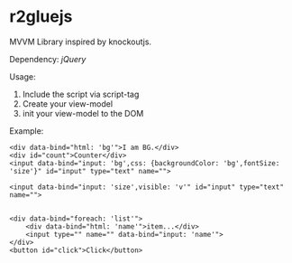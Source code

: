 # r2gluejs

MVVM Library inspired by knockoutjs.

Dependency:
*jQuery*

Usage:
1. Include the script via script-tag
2. Create your view-model
3. init your view-model to the DOM

Example:
<!DOCTYPE html>
<html>
<head>
	<title></title>
	<script type="text/javascript" src="jquery.js"></script>
	<script type="text/javascript" src="r2gluejs.js"></script>
</head>
<body>

	<div data-bind="html: 'bg'">I am BG.</div>
	<div id="count">Counter</div>
	<input data-bind="input: 'bg',css: {backgroundColor: 'bg',fontSize: 'size'}" id="input" type="text" name="">

	<input data-bind="input: 'size',visible: 'v'" id="input" type="text" name="">


	<div data-bind="foreach: 'list'">
		<div data-bind="html: 'name'">item...</div>
        <input type="" name="" data-bind="input: 'name'">
	</div>
	<button id="click">Click</button>

</body>
<script type="text/javascript">
  
  //create your own custom ui-binding.
  
	ui.add_binding('visible',function($el,obs){
    
      function update_visibility(){
	      if (obs()){
	        $el.show();
	      }else if (!obs()){
	        $el.hide();
	      }      	
      }

      update_visibility();

      obs.subscribe(function(vl,garbage_index){
        if (ui.contains($el)){
          update_visibility(); 
        }else{
          obs.garbage(garbage_index);
        }       
      });

	});



   


	var obj = {
       v:ui.observable(true), 
       bg:ui.observable('green'),
       size:ui.observable('11px'),
       list:ui.observable_array([{name:'akl',age:22},{name:'akl2',age:23},{name:'nms',age:24}])

	};
	

	(function($){

       ui.init_binding(obj);  

	})(jQuery);
</script>
</html>
